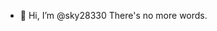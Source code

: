 - 👋 Hi, I’m @sky28330
There's no more words.

<!---
sky28330/sky28330 is a ✨ special ✨ repository because its `README.md` (this file) appears on your GitHub profile.
You can click the Preview link to take a look at your changes.
--->
